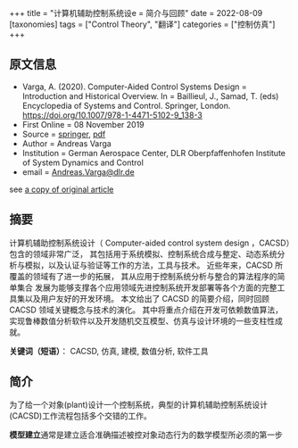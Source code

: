+++
title = "计算机辅助控制系统设e = 简介与回顾"
date = 2022-08-09
[taxonomies]
tags = ["Control Theory", "翻译"]
categories = ["控制仿真"]
+++

## 原文信息

- Varga, A. (2020). Computer-Aided Control Systems Design = Introduction and Historical Overview. In = Baillieul, J., Samad, T. (eds) Encyclopedia of Systems and Control. Springer, London. https://doi.org/10.1007/978-1-4471-5102-9_138-3
- First Online = 08 November 2019
- Source = [springer](https://link.springer.com/referenceworkentry/10.1007/978-1-4471-5102-9_138-3), [pdf](https://core.ac.uk/download/pdf/31011908.pdf)
- Author = Andreas Varga
- Institution = German Aerospace Center, DLR Oberpfaffenhofen Institute of System Dynamics and Control
- email = Andreas.Varga@dlr.de

see [a copy of original article](/control/control-system-cad/)

## 摘要

计算机辅助控制系统设计（ Computer-aided control system design ，CACSD）包含的领域非常广泛，
其包括用于系统模拟、控制系统合成与整定、动态系统分析与模拟，以及认证与验证等工作的方法，工具与技术。
近些年来，CACSD 所覆盖的领域有了进一步的拓展，
其从应用于控制系统分析与整合的算法程序的简单集合
发展为能够支撑各个应用领域先进控制系统开发部署等各个方面的完整工具集以及用户友好的开发环境。
本文给出了 CACSD 的简要介绍，同时回顾 CACSD 领域关键概念与技术的演化。
其中将重点介绍在开发可依赖数值算法，实现鲁棒数值分析软件以及开发随机交互模型、仿真与设计环境的一些支柱性成就。

**关键词（短语）**：
CACSD,
仿真,
建模,
数值分析,
软件工具

## 简介

为了给一个对象(plant)设计一个控制系统，典型的计算机辅助控制系统设计(CACSD)工作流程包括多个交错的工作。

**模型建立**通常是建立适合准确描述被控对象动态行为的数学模型所必须的第一步
